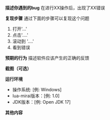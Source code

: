 **描述你遇到的bug**
在进行XX操作后，出现了XX错误

**复现步骤**
通过下面的步骤可以复现这个问题
1. 打开'...'
2. 点击'....'
3. 滚动到 '....'
4. 看到错误

**预期的行为**
描述软件应该产生的正确的反馈

**截图（可选）**


**运行环境**
 - 操作系统: [例: Windows]
 - lua-mirai版本：[例: 1.0]
 - JDK版本：[例: Open JDK 17]

**其他内容**
